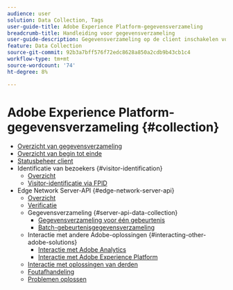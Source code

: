 ```yaml
---
audience: user
solution: Data Collection, Tags
user-guide-title: Adobe Experience Platform-gegevensverzameling
breadcrumb-title: Handleiding voor gegevensverzameling
user-guide-description: Gegevensverzameling op de client inschakelen voor Adobe Experience Platform Edge Network.
feature: Data Collection
source-git-commit: 92b3a7bff576f72edc8628a850a2cdb9b43cb1c4
workflow-type: tm+mt
source-wordcount: '74'
ht-degree: 8%

---
```



# Adobe Experience Platform-gegevensverzameling {#collection}

- [Overzicht van gegevensverzameling](home.md)
- [Overzicht van begin tot einde](e2e.md)
- [Statusbeheer client](client-state.md)
- Identificatie van bezoekers {#visitor-identification}
   - [Overzicht](visitor-identification.md)
   - [Visitor-identificatie via FPID](visitor-identification-fpid.md)
- Edge Network Server-API {#edge-network-server-api}
   - [Overzicht](overview.md)
   - [Verificatie](authentication.md)
   - Gegevensverzameling {#server-api-data-collection}
      - [Gegevensverzameling voor één gebeurtenis](interactive-data-collection.md)
      - [Batch-gebeurtenisgegevensverzameling](non-interactive-data-collection.md)
   - Interactie met andere Adobe-oplossingen {#interacting-other-adobe-solutions}
      - [Interactie met Adobe Analytics](interacting-adobe-analytics.md)
      - [Interactie met Adobe Experience Platform](interacting-experience-platform.md)
   - [Interactie met oplossingen van derden](interacting-third-party-solutions.md)
   - [Foutafhandeling](error-handling.md)
   - [Problemen oplossen](troubleshooting.md)